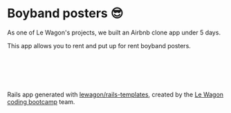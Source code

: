 # Boyband posters 😎
<p>As one of Le Wagon's projects, we built an Airbnb clone app under 5 days.</p>
<p>This app allows you to rent and put up for rent boyband posters.</p>

<br>
<br>
<br>
<br>

Rails app generated with [lewagon/rails-templates](https://github.com/lewagon/rails-templates), created by the [Le Wagon coding bootcamp](https://www.lewagon.com) team.
